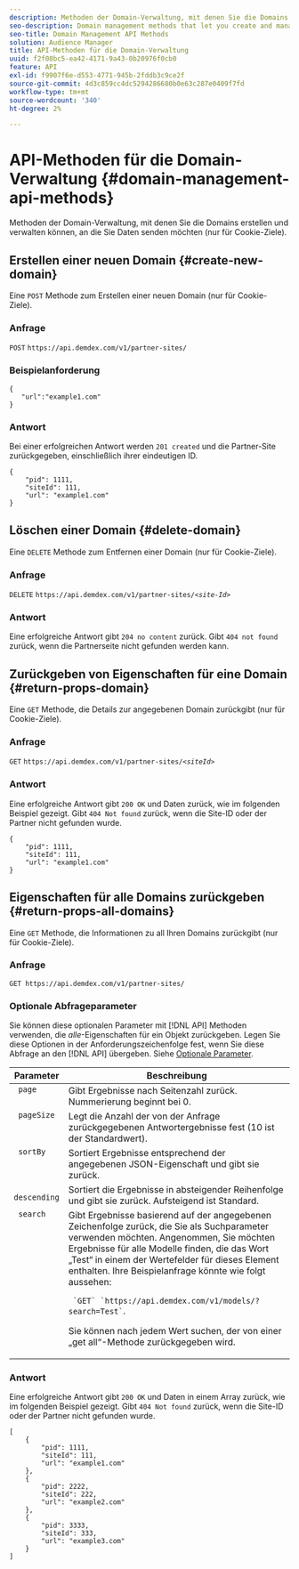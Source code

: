 ```yaml
---
description: Methoden der Domain-Verwaltung, mit denen Sie die Domains erstellen und verwalten können, an die Sie Daten senden möchten (nur für Cookie-Ziele).
seo-description: Domain management methods that let you create and manage the domains to which you want to send data (for cookie destinations only).
seo-title: Domain Management API Methods
solution: Audience Manager
title: API-Methoden für die Domain-Verwaltung
uuid: f2f08bc5-ea42-4171-9a43-0b20976f0cb0
feature: API
exl-id: f9907f6e-d553-4771-945b-2fddb3c9ce2f
source-git-commit: 4d3c859cc4dc5294286680b0e63c287e0409f7fd
workflow-type: tm+mt
source-wordcount: '340'
ht-degree: 2%

---
```


# API-Methoden für die Domain-Verwaltung {#domain-management-api-methods}

Methoden der Domain-Verwaltung, mit denen Sie die Domains erstellen und verwalten können, an die Sie Daten senden möchten (nur für Cookie-Ziele).

<!-- c_partner_site.xml -->

## Erstellen einer neuen Domain {#create-new-domain}

Eine `POST` Methode zum Erstellen einer neuen Domain (nur für Cookie-Ziele).

<!-- r_post_new_partner_site.xml -->

### Anfrage

`POST` `https://api.demdex.com/v1/partner-sites/`

### Beispielanforderung

```
{
   "url":"example1.com"
}
```

### Antwort

Bei einer erfolgreichen Antwort werden `201 created` und die Partner-Site zurückgegeben, einschließlich ihrer eindeutigen ID.

```
{
    "pid": 1111,
    "siteId": 111,
    "url": "example1.com"
}
```

## Löschen einer Domain {#delete-domain}

Eine `DELETE` Methode zum Entfernen einer Domain (nur für Cookie-Ziele).

<!-- r_delete_partner_site.xml -->

### Anfrage

`DELETE` `https://api.demdex.com/v1/partner-sites/`*`<site-Id>`*

### Antwort

Eine erfolgreiche Antwort gibt `204 no content` zurück. Gibt `404 not found` zurück, wenn die Partnerseite nicht gefunden werden kann.

## Zurückgeben von Eigenschaften für eine Domain {#return-props-domain}

Eine `GET` Methode, die Details zur angegebenen Domain zurückgibt (nur für Cookie-Ziele).

<!-- r_get_partner_site.xml -->

### Anfrage

`GET` `https://api.demdex.com/v1/partner-sites/`*`<siteId>`*

### Antwort

Eine erfolgreiche Antwort gibt `200 OK` und Daten zurück, wie im folgenden Beispiel gezeigt. Gibt `404 Not found` zurück, wenn die Site-ID oder der Partner nicht gefunden wurde.

```
{
    "pid": 1111,
    "siteId": 111,
    "url": "example1.com"
}
```

## Eigenschaften für alle Domains zurückgeben {#return-props-all-domains}

Eine `GET` Methode, die Informationen zu all Ihren Domains zurückgibt (nur für Cookie-Ziele).

<!-- r_get_partner_sites.xml -->

### Anfrage

`GET https://api.demdex.com/v1/partner-sites/`

### Optionale Abfrageparameter

Sie können diese optionalen Parameter mit [!DNL API] Methoden verwenden, die *alle*-Eigenschaften für ein Objekt zurückgeben. Legen Sie diese Optionen in der Anforderungszeichenfolge fest, wenn Sie diese Abfrage an den [!DNL API] übergeben. Siehe [Optionale Parameter](../../api/rest-api-main/aam-api-getting-started.md#optional-api-query-parameters).

<table id="table_B05A8EE22C9A4C72B84A8479E1AB7D0A"> 
 <thead> 
  <tr> 
   <th colname="col1" class="entry"> Parameter </th> 
   <th colname="col2" class="entry"> Beschreibung </th> 
  </tr>
 </thead>
 <tbody> 
  <tr valign="top"> 
   <td colname="col1"><code> page</code> </td> 
   <td colname="col2"> Gibt Ergebnisse nach Seitenzahl zurück. Nummerierung beginnt bei 0. </td> 
  </tr> 
  <tr valign="top"> 
   <td colname="col1"><code> pageSize</code> </td> 
   <td colname="col2"> Legt die Anzahl der von der Anfrage zurückgegebenen Antwortergebnisse fest (10 ist der Standardwert). </td>
  </tr>
  <tr valign="top"> 
   <td colname="col1"><code> sortBy</code> </td> 
   <td colname="col2"> Sortiert Ergebnisse entsprechend der angegebenen JSON-Eigenschaft und gibt sie zurück. </td>
  </tr>
  <tr valign="top"> 
   <td colname="col1"><code> descending</code> </td>
   <td colname="col2"> Sortiert die Ergebnisse in absteigender Reihenfolge und gibt sie zurück. Aufsteigend ist Standard. </td>
  </tr>
  <tr valign="top">
   <td colname="col1"><code> search</code> </td>
   <td colname="col2">Gibt Ergebnisse basierend auf der angegebenen Zeichenfolge zurück, die Sie als Suchparameter verwenden möchten. Angenommen, Sie möchten Ergebnisse für alle Modelle finden, die das Wort „Test“ in einem der Wertefelder für dieses Element enthalten. Ihre Beispielanfrage könnte wie folgt aussehen: <p><code> `GET` `https://api.demdex.com/v1/models/?search=Test`</code>. </p> <p>Sie können nach jedem Wert suchen, der von einer „get all“-Methode zurückgegeben wird. </p> </td>
  </tr> 
 </tbody> 
</table>

### Antwort

Eine erfolgreiche Antwort gibt `200 OK` und Daten in einem Array zurück, wie im folgenden Beispiel gezeigt. Gibt `404 Not found` zurück, wenn die Site-ID oder der Partner nicht gefunden wurde.

```
[
    {
        "pid": 1111,
        "siteId": 111,
        "url": "example1.com"
    },
    {
        "pid": 2222,
        "siteId": 222,
        "url": "example2.com"
    },
    {
        "pid": 3333,
        "siteId": 333,
        "url": "example3.com"
    }
]
```
